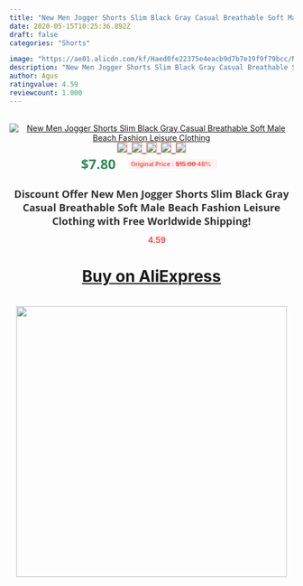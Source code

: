 ```yaml
---
title: "New Men Jogger Shorts Slim Black Gray Casual Breathable Soft Male Beach Fashion Leisure Clothing"
date: 2020-05-15T10:25:36.892Z
draft: false
categories: "Shorts"

image: "https://ae01.alicdn.com/kf/Haed0fe22375e4eacb9d7b7e19f9f79bcc/New-Men-Jogger-Shorts-Slim-Black-Gray-Casual-Breathable-Soft-Male-Beach-Fashion-Leisure-Clothing.jpg"
description: "New Men Jogger Shorts Slim Black Gray Casual Breathable Soft Male Beach Fashion Leisure Clothing"
author: Agus
ratingvalue: 4.59
reviewcount: 1.000
---
```

<br>
<div style="text-align: center;">
<a href="https://s.click.aliexpress.com/e/_Am8OKh" target="_blank" rel="nofollow noopener noreferrer"><img alt="New Men Jogger Shorts Slim Black Gray Casual Breathable Soft Male Beach Fashion Leisure Clothing" class="magnifier-image" src="https://ae01.alicdn.com/kf/Haed0fe22375e4eacb9d7b7e19f9f79bcc/New-Men-Jogger-Shorts-Slim-Black-Gray-Casual-Breathable-Soft-Male-Beach-Fashion-Leisure-Clothing.jpg_640x640.jpg">
<br>
<img style="border:1px solid salmon" src="https://ae01.alicdn.com/kf/Haed0fe22375e4eacb9d7b7e19f9f79bcc/New-Men-Jogger-Shorts-Slim-Black-Gray-Casual-Breathable-Soft-Male-Beach-Fashion-Leisure-Clothing.jpg_120x120.jpg">&nbsp;&nbsp;<img style="border:1px solid salmon" src="https://ae01.alicdn.com/kf/H65e431b87af841db996c376508d183aa7/New-Men-Jogger-Shorts-Slim-Black-Gray-Casual-Breathable-Soft-Male-Beach-Fashion-Leisure-Clothing.jpg_120x120.jpg">&nbsp;&nbsp;<img style="border:1px solid salmon" src="https://ae01.alicdn.com/kf/Hb64935c250b048a984ca6430cbb42014m/New-Men-Jogger-Shorts-Slim-Black-Gray-Casual-Breathable-Soft-Male-Beach-Fashion-Leisure-Clothing.jpg_120x120.jpg">&nbsp;&nbsp;<img style="border:1px solid salmon" src="https://ae01.alicdn.com/kf/H678801d238aa4241b73e3934e43ebc266/New-Men-Jogger-Shorts-Slim-Black-Gray-Casual-Breathable-Soft-Male-Beach-Fashion-Leisure-Clothing.jpg_120x120.jpg">&nbsp;&nbsp;<img style="border:1px solid salmon" src="https://ae01.alicdn.com/kf/H63e5130cf47e47f1a37f3a5ffa9035b9k/New-Men-Jogger-Shorts-Slim-Black-Gray-Casual-Breathable-Soft-Male-Beach-Fashion-Leisure-Clothing.jpg_120x120.jpg"></a></div><br0>
<div style="text-align: center;"><span style="background-color: white; border: 0px; box-sizing: border-box; color: seagreen; display: inline-block; font-family: &quot;open sans&quot; , &quot;arial&quot; , &quot;helvetica&quot; , sans-serif , &quot;heiti&quot;; font-size: 24px; font-stretch: inherit; font-weight: 700; line-height: inherit; margin: 0px 10px 0px 0px; padding: 0px; vertical-align: middle;">$7.80 </span>
<span style="background: rgb(255 , 241 , 241); border-radius: 3px; border: 0px; box-sizing: border-box; color: #ff4747; display: inline-block; font-family: inherit; font-size: 12px; font-stretch: inherit; font-style: inherit; font-variant: inherit; font-weight: 600; line-height: inherit; margin: 0px; padding: 2px 5px; transform: scale(0.9); vertical-align: middle;">Original Price : <b style="text-decoration: line-through;">$15.00 </b> 48%&nbsp;&nbsp;</span></div>
<h1 style="color: #333333; display: inline-block; font-family: &quot;open sans&quot; , &quot;arial&quot; , &quot;helvetica&quot; , sans-serif , &quot;heiti&quot;; font-size: 18px; font-stretch: inherit; font-weight: 700; text-align: center;">Discount Offer New Men Jogger Shorts Slim Black Gray Casual Breathable Soft Male Beach Fashion Leisure Clothing with Free Worldwide Shipping!</h1>
<div style="color: #ff4747; text-align: center;">
<img src="https://4.bp.blogspot.com/-M0ZcTcb-5uY/XleCXlxnR4I/AAAAAAAAAEc/OrjgMkXV1oMQFaCRZj5HQwOCBcu3w1FegCPcBGAYYCw/s1600/star.png" style="height: 15px;">&nbsp;<b>4.59</b></div>
<div class="button_cont" align="center"><a class="buynow_a" href="https://s.click.aliexpress.com/e/_Am8OKh" target="_blank" rel="nofollow noopener noreferrer"><H1>Buy on AliExpress</H1></a></div><br>
<div class="separator" style="clear: both; text-align: center;">
<img src="https://lh3.googleusercontent.com/-pTy5HemUv9M/XlePHvY0dAI/AAAAAAAAAE4/0nX5iRUoIWY8eMW9Dpxeirr157OZliDIgCLcBGAsYHQ/s1600/badge.gif" width="480">
</div>
